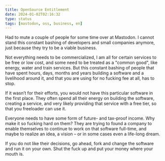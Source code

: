 ```yaml
---
title: OpenSource Entitlement
date: 2024-01-02T02:16:32
type: status
tags: [mastodon, oss, business, en]
---
```


Had to mute a couple of people for some time over at Mastodon. I cannot stand this constant bashing of developers and small companies anymore, just because they try to be a viable business.

Not everything needs to be commercialized, I am all for certain services to be free or low cost, and some need to be treated as a "common good", like energy, water and train services. But this constant bashing of people that have spent hours, days, months and years building a software and a livelihood around it, and that you are using for no fucking fee at all, has to stop.

If it wasn’t for their efforts, you would not have this particular software in the first place. They often spend all their energy on building the software, creating a service, and very likely providing that service with a free tier, so that you freeloader can use it.

Everyone needs to have some form of future- and tax-proof income. Why make it so fucking hard on them? They are trying to found a company to enable themselves to continue to work on that software full-time, and maybe to realize an idea, a vision – or in some cases even a life-long dream.

If you do not like their decisions, go ahead, fork and change the software and run it on your own. Shut the fuck up and put your money where your mouth is.
